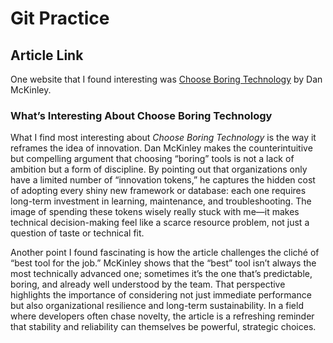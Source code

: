 # Git Practice
## Article Link
One website that I found interesting was [Choose Boring Technology](https://mcfunley.com/choose-boring-technology) by Dan McKinley.

### What’s Interesting About Choose Boring Technology

What I find most interesting about *Choose Boring Technology* is the way it reframes the idea of innovation. Dan McKinley makes the counterintuitive but compelling argument that choosing “boring” tools is not a lack of ambition but a form of discipline. By pointing out that organizations only have a limited number of “innovation tokens,” he captures the hidden cost of adopting every shiny new framework or database: each one requires long-term investment in learning, maintenance, and troubleshooting. The image of spending these tokens wisely really stuck with me—it makes technical decision-making feel like a scarce resource problem, not just a question of taste or technical fit.

Another point I found fascinating is how the article challenges the cliché of “best tool for the job.” McKinley shows that the “best” tool isn’t always the most technically advanced one; sometimes it’s the one that’s predictable, boring, and already well understood by the team. That perspective highlights the importance of considering not just immediate performance but also organizational resilience and long-term sustainability. In a field where developers often chase novelty, the article is a refreshing reminder that stability and reliability can themselves be powerful, strategic choices.